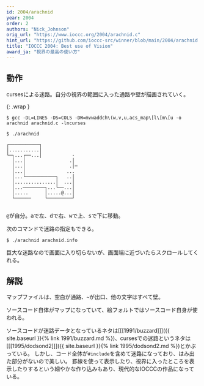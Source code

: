 ```yaml
---
id: 2004/arachnid
year: 2004
order: 2
authors: "Nick_Johnson"
orig_url: "https://www.ioccc.org/2004/arachnid.c"
hint_url: "https://github.com/ioccc-src/winner/blob/main/2004/arachnid.hint"
title: "IOCCC 2004: Best use of Vision"
award_ja: "視界の最高の使い方"
---
```


## 動作

cursesによる迷路。自分の視界の範囲に入った通路や壁が描画されていく。

{: .wrap }
```
$ gcc -DL=LINES -DS=COLS -DW=mvwaddch\(w,v,u,acs_map\[l\[m\[u -o arachnid arachnid.c -lncurses

$ ./arachnid
```

```
┌───────────┐
│...........│
└─┐...┌──...│           ·
  │...│                .│
  │...│                .│─
  │...│               ...
  │...└───────────┐   ..│
  │...............│  ...│
  │...────────┐...└──...│
  │.....      │.....@...│
  └──────     └─────────┘


```

`@`が自分。<kbd>a</kbd>で左、<kbd>d</kbd>で右、<kbd>w</kbd>で上、<kbd>s</kbd>で下に移動。

次のコマンドで迷路の指定もできる。

```
$ ./arachnid arachnid.info
```

巨大な迷路なので画面に入り切らないが、画面端に近づいたらスクロールしてくれる。

## 解説

マップファイルは、空白が通路、`~`が出口、他の文字はすべて壁。

ソースコード自体がマップになっていて、絵フォルトではソースコード自身が使われる。

ソースコードが迷路データとなっているネタは[[[1991/buzzard]]]({{ site.baseurl }}{% link 1991/buzzard.md %})、cursesでの迷路というネタは[[[1995/dodsond2]]]({{ site.baseurl }}{% link 1995/dodsond2.md %})とかぶっている。
しかし、コード全体が`#include`を含めて迷路になっており、はみ出た部分がないので美しい。
罫線を使って表示したり、視界に入ったところを表示したりするという細やかな作り込みもあり、現代的なIOCCCの作品になっている。
